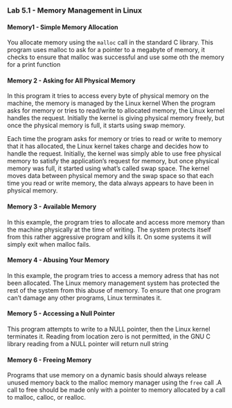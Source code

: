 ### Lab 5.1 - Memory Management in Linux

#### Memory1 - Simple Memory Allocation

You allocate memory using the `malloc` call in the standard C library.
This program uses malloc to ask for a pointer to a megabyte of memory, it checks to ensure that malloc was successful and use some oth the memory for a print function 

#### Memory 2 - Asking for All Physical Memory

In this program it tries to access every byte of physical memory on the machine, the memory is managed by the Linux kernel
When the program asks for memory or tries to read/write to allocated memory, the Linux kernel handles the request. Initially the kernel is giving physical memory freely, but once the physical memory is full, it starts using swap memory. 

Each time the program asks for
memory or tries to read or write to memory that it has allocated, the Linux kernel takes charge and
decides how to handle the request. 
Initially, the kernel was simply able to use free physical memory to satisfy the application’s request for
memory, but once physical memory was full, it started using what’s called swap space. The kernel moves data between physical memory and the swap space so that each
time you read or write memory, the data always appears to have been in physical memory.

#### Memory 3 - Available Memory

In this example, the program tries to allocate and access more memory than the machine physically at the time of writing. The system protects itself from this rather aggressive program and kills it. On some systems it will simply exit when malloc fails.

#### Memory 4 - Abusing Your Memory

In this example, the program tries to access a memory adress that has not been allocated. The Linux memory management system has protected the rest of the system from this abuse of memory. To ensure that one program can’t damage any other programs, Linux terminates it.

#### Memory 5 - Accessing a Null Pointer

This program attempts to write to a NULL pointer, then the Linux kernel terminates it. Reading from location zero is not permitted, in the GNU C library reading from a NULL pointer will return null string

#### Memory 6 -  Freeing Memory

Programs that use memory on a dynamic basis should always release unused memory back to the
malloc memory manager using the `free` call .A call to free should be made only with a pointer to memory allocated by a call to malloc, calloc, or
realloc.
